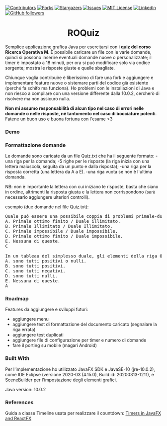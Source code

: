 [![Contributors][contributors-shield]][contributors-url]
[![Forks][forks-shield]][forks-url]
[![Stargazers][stars-shield]][stars-url]
[![Issues][issues-shield]][issues-url]
[![MIT License][license-shield]][license-url]
[![LinkedIn][linkedin-shield]][linkedin-url]
[![GitHub followers][github-shield]][github-url]

<h1 align="center">ROQuiz</h1>
Semplice applicazione grafica Java per esercitarsi con i <b>quiz del corso Ricerca Operativa M</b>.
È possibile caricare un file con le varie domande, quindi si possono inserire eventuali domande nuove o personalizzate;
il timer è impostato a 18 minuti, per ora si può modificare solo via codice sorgente;
mostra le risposte giuste e quelle sbagliate.

Chiunque voglia contribuire è liberissimo di fare una fork e aggiungere e implementare feature nuove o sistemare parti del codice già esistente (perché fa schifo ma funziona).
Ho problemi con le installazioni di Java e non riesco a compilare con una versione differente dalla 10.0.2, cercherò di risolvere ma non assicuro nulla.

<b>Non mi assumo responsabilità di alcun tipo nel caso di errori nelle domande o nelle risposte, né tantomento nel caso di bocciature potenti</b>. Fatene un buon uso e buona fortuna con l'esame <3

### Demo

### Formattazione domande
Le domande sono caricate da un file Quiz.txt che ha il seguente formato:
-una riga per la domanda;
-5 righe per le risposte (la riga inizia con una lettera maiuscola, seguita da un punto e dalla risposta);
-una riga per la risposta corretta (una lettera da A a E).
-una riga vuota se non è l'ultima domanda.

NB: non è importante la lettera con cui iniziano le risposte, basta che siano in ordine, altrimenti la risposta giusta e la lettera non corrispondono (sarà necessario aggiungere ulteriori controlli).

esempio (due domande nel file Quiz.txt):
<pre>
Quale può essere una possibile coppia di problemi primale-duale?
A. Primale ottimo finito / Duale illimitato.
B. Primale Illimitato / Duale Illimitato.
C. Primale impossibile / Duale impossibile.
D. Primale ottimo finito / Duale impossibile.
E. Nessuna di queste.
C

In un tableau del simplesso duale, gli elementi della riga 0 (colonna da 1 a n):
A. sono tutti positivi o nulli.
B. sono tutti positivi.
C. sono tutti negativi.
D. sono tutti nulli.
E. Nessuna di queste.
A
</pre>
### Roadmap
Features da aggiungere e sviluppi futuri:
* aggiungere menu
* aggiungere test di formattazione del documento caricato (segnalare la riga errata)
* aggiungere test duplicati
* aggiungere file di configurazione per timer e numero di domande
* fare il porting su mobile (magari Android)

### Built With
Per l'implementazione ho utilizzato JavaFX SDK e JavaSE-10 (jre-10.0.2), come IDE Eclipse (versione 2020-03 (4.15.0), Build id: 20200313-1211), e SceneBuilder per l'impostazione degli elementi grafici.

Java version: 10.0.2

### References
Guida a classe Timeline usata per realizzare il countdown: [Timers in JavaFX and ReactFX](https://tomasmikula.github.io/blog/2014/06/04/timers-in-javafx-and-reactfx.html)

<!-- MARKDOWN LINKS & IMAGES -->
<!-- https://www.markdownguide.org/basic-syntax/#reference-style-links -->
[contributors-shield]: https://img.shields.io/github/contributors/mikyll/ROQuiz
[contributors-url]: https://github.com/mikyll/ROQuiz/graphs/contributors
[forks-shield]: https://img.shields.io/github/forks/mikyll/ROQuiz
[forks-url]: https://github.com/mikyll/ROQuiz/network/members
[stars-shield]: https://img.shields.io/github/stars/mikyll/ROQuiz
[stars-url]: https://github.com/mikyll/ROQuiz/stargazers
[issues-shield]: https://img.shields.io/github/issues/mikyll/ROQuiz
[issues-url]: https://github.com/mikyll/ROQuiz/issues
[license-shield]: https://img.shields.io/github/license/mikyll/ROQuiz
[license-url]: https://github.com/mikyll/ROQuiz/blob/master/LICENSE
[linkedin-shield]: https://img.shields.io/badge/-LinkedIn-black.svg?logo=linkedin&colorB=0077B5
[linkedin-url]: https://www.linkedin.com/in/michele-righi-095283195/?locale=it_IT
[github-shield]: https://img.shields.io/github/followers/mikyll.svg?style=social&label=Follow
[github-url]: https://github.com/mikyll
